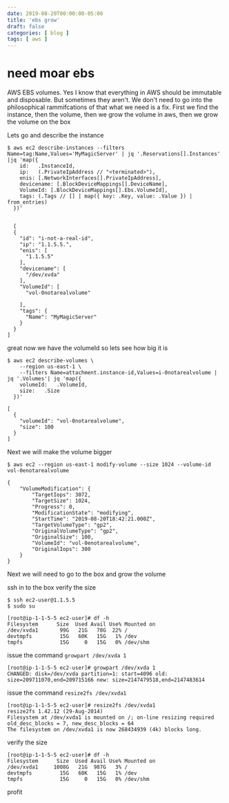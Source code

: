 ```yaml
---
date: 2019-08-20T00:00:00-05:00
title: 'ebs grow'
draft: false
categories: [ blog ]
tags: [ aws ]
---
```


# need moar ebs
AWS EBS volumes. 
Yes I know that everything in AWS should be immutable and disposable. But sometimes they aren't.  We don't need to go into the philosophical rammifcations of that what we need is a fix.
First we find the instance, then the volume, then we grow the volume in aws, then we grow the volume on the box

Lets go and describe the instance
```
$ aws ec2 describe-instances --filters Name=tag:Name,Values='MyMagicServer' | jq '.Reservations[].Instances' |jq 'map({
    id:   .InstanceId,
    ip:   (.PrivateIpAddress // "<terminated>"),
    enis: [.NetworkInterfaces[].PrivateIpAddress],
    devicename: [.BlockDeviceMappings[].DeviceName],
    VolumeId: [.BlockDeviceMappings[].Ebs.VolumeId],
    tags: (.Tags // [] | map({ key: .Key, value: .Value }) | from_entries)
  })'


  [
  {
    "id": "i-not-a-real-id",
    "ip": "1.1.5.5.",
    "enis": [
      "1.1.5.5"
    ],
    "devicename": [
      "/dev/xvda"
    ],
    "VolumeId": [
      "vol-0notarealvolume"
      
    ],
    "tags": {
      "Name": "MyMagicServer"
    }
  }
]
```
great now we have the volumeId so lets see how big it is
```
$ aws ec2 describe-volumes \
    --region us-east-1 \
    --filters Name=attachment.instance-id,Values=i-0notarealvolume | jq '.Volumes'| jq 'map({
    volumeId:   .VolumeId,
    size:   .Size 
  })'

[
  {
    "volumeId": "vol-0notarealvolume",
    "size": 100
  } 
]
```
Next we will make the volume bigger
```
$ aws ec2 --region us-east-1 modify-volume --size 1024 --volume-id vol-0enotarealvolume

{
    "VolumeModification": {
        "TargetIops": 3072,
        "TargetSize": 1024,
        "Progress": 0,
        "ModificationState": "modifying",
        "StartTime": "2019-08-20T18:42:21.000Z",
        "TargetVolumeType": "gp2",
        "OriginalVolumeType": "gp2",
        "OriginalSize": 100,
        "VolumeId": "vol-0enotarealvolume",
        "OriginalIops": 300
    }
}
```
Next we will need to go to the box and grow the volume 

ssh in to the box verify the size
```
$ ssh ec2-user@1.1.5.5
$ sudo su 

[root@ip-1-1-5-5 ec2-user]# df -h
Filesystem      Size  Used Avail Use% Mounted on
/dev/xvda1       99G   21G   78G  22% /
devtmpfs         15G   60K   15G   1% /dev
tmpfs            15G     0   15G   0% /dev/shm
```
issue the command `growpart /dev/xvda 1`

```
[root@ip-1-1-5-5 ec2-user]# growpart /dev/xvda 1
CHANGED: disk=/dev/xvda partition=1: start=4096 old: size=209711070,end=209715166 new: size=2147479518,end=2147483614
```
issue the command `resize2fs /dev/xvda1`

```
[root@ip-1-1-5-5 ec2-user]# resize2fs /dev/xvda1
resize2fs 1.42.12 (29-Aug-2014)
Filesystem at /dev/xvda1 is mounted on /; on-line resizing required
old_desc_blocks = 7, new_desc_blocks = 64
The filesystem on /dev/xvda1 is now 268434939 (4k) blocks long.
```
verify the size
```
[root@ip-1-1-5-5 ec2-user]# df -h
Filesystem      Size  Used Avail Use% Mounted on
/dev/xvda1     1008G   21G  987G   3% /
devtmpfs         15G   60K   15G   1% /dev
tmpfs            15G     0   15G   0% /dev/shm
```
profit